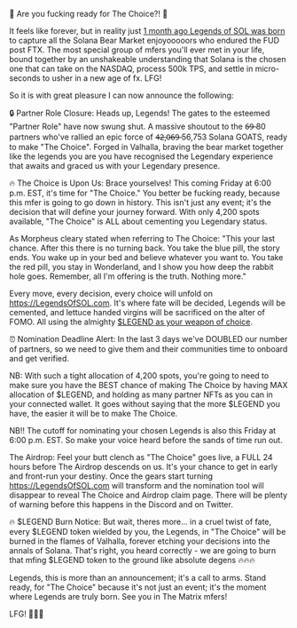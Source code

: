🚀 Are you fucking ready for The Choice?! 🚀

It feels like forever, but in reality just [1 month ago Legends of SOL was born](https://x.com/Legends_of_SOL/status/1742656243842355493?s=20) to capture all the Solana Bear Market enjoyooooors who endured the FUD post FTX. The most special group of mfers you'll ever met in your life, bound together by an unshakeable understanding that Solana is the chosen one that can take on the NASDAQ, process 500k TPS, and settle in micro-seconds to usher in a new age of fx. LFG!

So it is with great pleasure I can now announce the following:

🔒 Partner Role Closure:
Heads up, Legends! The gates to the esteemed "Partner Role" have now swung shut. A massive shoutout to the 6̶9̶ 80 partners who've rallied an epic force of 4̶2̶,0̶6̶9̶ 56,753 Solana GOATS, ready to make "The Choice". Forged in Valhalla, braving the bear market together like the legends you are you have recognised the Legendary experience that awaits and graced us with your Legendary presence.

🔥 The Choice is Upon Us:
Brace yourselves! This coming Friday at 6:00 p.m. EST, it's time for "The Choice." You better be fucking ready, because this mfer is going to go down in history. This isn't just any event; it's the decision that will define your journey forward. With only 4,200 spots available, "The Choice" is ALL about cementing you Legendary status. 

As Morpheus cleary stated when referring to The Choice: "This your last chance. After this there is no turning back. You take the blue pill, the story ends. You wake up in your bed and believe whatever you want to. You take the red pill, you stay in Wonderland, and I show you how deep the rabbit hole goes. Remember, all I'm offering is the truth. Nothing more."

Every move, every decision, every choice will unfold on https://LegendsOfSOL.com. It's where fate will be decided, Legends will be cemented, and lettuce handed virgins will be sacrificed on the alter of FOMO. All using the almighty [$LEGEND as your weapon of choice](https://birdeye.so/token/LGNDeXXXaDDeRerwwHfUtPBNz5s6vrn1NMSt9hdaCwx?chain=solana&tab=markets).

⏰ Nomination Deadline Alert:
In the last 3 days we've DOUBLED our number of partners, so we need to give them and their communities time to onboard and get verified.

NB: With such a tight allocation of 4,200 spots, you're going to need to make sure you have the BEST chance of making The Choice by having MAX allocation of $LEGEND, and holding as many partner NFTs as you can in your connected wallet. It goes without saying that the more $LEGEND you have, the easier it will be to make The Choice.

NB!! The cutoff for nominating your chosen Legends is also this Friday at 6:00 p.m. EST. So make your voice heard before the sands of time run out.

The Airdrop:
Feel your butt clench as "The Choice" goes live, a FULL 24 hours before The Airdrop descends on us. It's your chance to get in early and front-run your destiny. Once the gears start turning https://LegendsOfSOL.com will transform and the nomination tool will disappear to reveal The Choice and Airdrop claim page. There will be plenty of warning before this happens in the Discord and on Twitter.

🔥 $LEGEND Burn Notice:
But wait, theres more... in a cruel twist of fate, every $LEGEND token wielded by you, the Legends, in "The Choice" will be burned in the flames of Valhalla, forever etching your decisions into the annals of Solana. That's right, you heard correctly - we are going to burn that mfing $LEGEND token to the ground like absolute degens 🔥🔥🔥

Legends, this is more than an announcement; it's a call to arms. Stand ready, for "The Choice" because it's not just an event; it's the moment where Legends are truly born. See you in The Matrix mfers!

LFG! 🚀🚀🚀